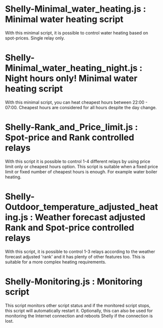 Shelly-Minimal_water_heating.js : Minimal water heating script
===
With this minimal script, it is possible to control water heating based on spot-prices. Single relay only.

Shelly-Minimal_water_heating_night.js : Night hours only! Minimal water heating script
===
With this minimal script, you can heat cheapest hours between 22:00 - 07:00. Cheapest hours are considered for all hours despite the day change.

Shelly-Rank_and_Price_limit.js : Spot-price and Rank controlled relays
===
With this script it is possible to control 1-4 different relays by using price limit only or cheapest hours option. This script is suitable when a fixed price limit or fixed number of cheapest hours is enough. For example water boiler heating.

Shelly-Outdoor_temperature_adjusted_heating.js : Weather forecast adjusted Rank and Spot-price controlled relays
===
With this script, it is possible to control 1-3 relays according to the weather forecast adjusted 'rank' and it has plenty of other features too. This is suitable for a more complex heating requirements.

Shelly-Monitoring.js : Monitoring script
===
This script monitors other script status and if the monitored script stops, this script will automatically restart it. Optionally, this can also be used for monitoring the Internet connection and reboots Shelly if the connection is lost.

